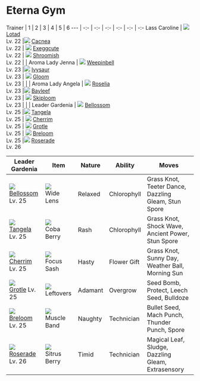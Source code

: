 # Eterna Gym

Trainer                    | 1                               | 2                               | 3                            | 4                            | 5                           | 6
---                        | -:-                             | -:-                             | -:-                          | -:-                          | -:-                         | -:-
Lass Caroline              | ![][270]  [Lotad] <br> Lv. 22        |![][331]   [Cacnea] <br> Lv. 22  | ![][102]  [Exeggcute] <br> Lv. 22 | ![][285]  [Shroomish] <br> Lv. 22 |                               |
Aroma Lady Jenna           | ![][070]  [Weepinbell] <br> Lv. 23   |![][002]  [Ivysaur] <br> Lv. 23  | ![][044]      [Gloom] <br> Lv. 23 |                                   |                               |
Aroma Lady Angela          | ![][315]  [Roselia] <br> Lv. 23      |![][153]  [Bayleef] <br> Lv. 23  | ![][188]   [Skiploom] <br> Lv. 23 |                                   |                               |
Leader Gardenia            | ![][182]  [Bellossom] <br> Lv. 25    |![][114]  [Tangela] <br> Lv. 25  | ![][421]    [Cherrim] <br> Lv. 25 | ![][388]     [Grotle] <br> Lv. 25 | ![][286]  [Breloom] <br> Lv. 25  |![][407]  [Roserade] <br> Lv. 26

Leader Gardenia    | Item         | Nature  | Ability       | Moves
---                | ---          | ---     | ---           | ---
![][182]<br> [Bellossom] Lv. 25       | ![][wide-lens]<br> Wide Lens            | Relaxed  | Chlorophyll         | Grass Knot, Teeter Dance, Dazzling Gleam, Stun Spore
![][114]<br> [Tangela] Lv. 25         | ![][coba-berry]<br> Coba Berry          | Rash     | Chlorophyll         | Grass Knot, Shock Wave, Ancient Power, Stun Spore
![][421]<br> [Cherrim] Lv. 25         | ![][focus-sash]<br> Focus Sash          | Hasty    | Flower Gift         | Grass Knot, Sunny Day, Weather Ball, Morning Sun
![][388]<br> [Grotle] Lv. 25          | ![][leftovers]<br> Leftovers            | Adamant  | Overgrow            | Seed Bomb, Protect, Leech Seed, Bulldoze
![][286]<br> [Breloom] Lv. 25         | ![][muscle-band]<br> Muscle Band        | Naughty  | Technician          | Bullet Seed, Mach Punch, Thunder Punch, Spore
![][407]<br> [Roserade] Lv. 26        | ![][sitrus-berry]<br> Sitrus Berry      | Timid    | Technician          | Magical Leaf, Sludge, Dazzling Gleam, Extrasensory


[Ivysaur]: /pokemon_changes/002/
[Gloom]: /pokemon_changes/044/
[Weepinbell]: /pokemon_changes/070/
[Exeggcute]: /pokemon_changes/102/
[Tangela]: /pokemon_changes/114/
[Bayleef]: /pokemon_changes/153/
[Bellossom]: /pokemon_changes/182/
[Skiploom]: /pokemon_changes/188/
[Lotad]: /pokemon_changes/270/
[Shroomish]: /pokemon_changes/285/
[Breloom]: /pokemon_changes/286/
[Roselia]: /pokemon_changes/315/
[Cacnea]: /pokemon_changes/331/
[Grotle]: /pokemon_changes/388/
[Roserade]: /pokemon_changes/407/
[Cherrim]: /pokemon_changes/421/
[coba-berry]: /img/items/coba-berry.png
[focus-sash]: /img/items/focus-sash.png
[leftovers]: /img/items/leftovers.png
[muscle-band]: /img/items/muscle-band.png
[sitrus-berry]: /img/items/sitrus-berry.png
[wide-lens]: /img/items/wide-lens.png
[002]: /img/pokemon/002.png
[044]: /img/pokemon/044.png
[070]: /img/pokemon/070.png
[102]: /img/pokemon/102.png
[114]: /img/pokemon/114.png
[153]: /img/pokemon/153.png
[182]: /img/pokemon/182.png
[188]: /img/pokemon/188.png
[270]: /img/pokemon/270.png
[285]: /img/pokemon/285.png
[286]: /img/pokemon/286.png
[315]: /img/pokemon/315.png
[331]: /img/pokemon/331.png
[388]: /img/pokemon/388.png
[407]: /img/pokemon/407.png
[421]: /img/pokemon/421.png
